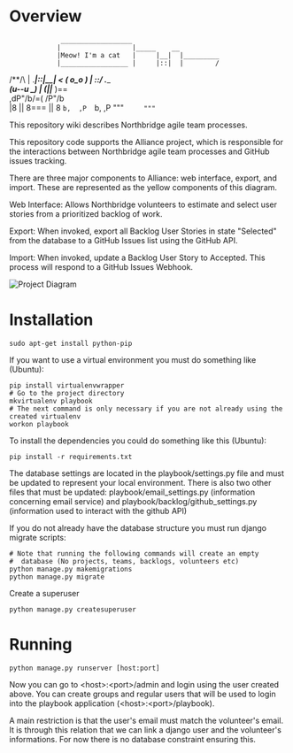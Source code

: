 Overview
========
                 __________________
                |                  |_____    __
                |Meow! I'm a cat   |     |__|  |_________
                |_________________ |     |::|  |        /
   /\**/\       |                  \.____|::|__|      <
  ( o_o  )_     |                        \::/  \._______\
   (u--u   \_)  |
    (||___   )==\
  ,dP"/b/=( /P"/b\
  |8 || 8\=== || 8
  `b,  ,P  `b,  ,P
    """`     """`

This repository wiki describes Northbridge agile team processes.

This repository code supports the Alliance project, which is responsible for the interactions between Northbridge agile team processes and GitHub issues tracking.

There are three major components to Alliance: web interface, export, and import. These are represented as the yellow components of this diagram.

Web Interface: Allows Northbridge volunteers to estimate and select user stories from a prioritized backlog of work.

Export: When invoked, export all Backlog User Stories in state "Selected" from the database to a GitHub Issues list using the GitHub API.

Import: When invoked, update a Backlog User Story to Accepted. This process will respond to a GitHub Issues Webhook.

![Project Diagram](http://northbridgetech.org/images/alliance2.jpg)

Installation
============

	sudo apt-get install python-pip

If you want to use a virtual environment you must do something like (Ubuntu):

	pip install virtualenvwrapper
	# Go to the project directory
	mkvirtualenv playbook
	# The next command is only necessary if you are not already using the created virtualenv
	workon playbook

To install the dependencies you could do something like this (Ubuntu):

	pip install -r requirements.txt

The database settings are located in the playbook/settings.py file and must be updated to represent your local environment. There is also two other files that must be updated: playbook/email_settings.py (information concerning email service) and playbook/backlog/github_settings.py (information used to interact with the github API)

If you do not already have the database structure you must run django migrate scripts:

	# Note that running the following commands will create an empty
	#  database (No projects, teams, backlogs, volunteers etc)
	python manage.py makemigrations
	python manage.py migrate

Create a superuser

	python manage.py createsuperuser

Running
=======

	python manage.py runserver [host:port]

Now you can go to \<host\>:\<port\>/admin and login using the user created above. You can create groups and regular users that will be used to login into the playbook application (\<host\>:\<port\>/playbook).

A main restriction is that the user's email must match the volunteer's email. It is through this relation that we can link a django user and the volunteer's informations. For now there is no database constraint ensuring this.
